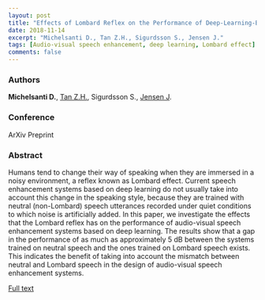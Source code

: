```yaml
---
layout: post
title: "Effects of Lombard Reflex on the Performance of Deep-Learning-Based Audio-Visual Speech Enhancement Systems"
date: 2018-11-14
excerpt: "Michelsanti D., Tan Z.H., Sigurdsson S., Jensen J."
tags: [Audio-visual speech enhancement, deep learning, Lombard effect]
comments: false
---
```


### Authors

**Michelsanti D.**, [Tan Z.H.](http://kom.aau.dk/~zt/), Sigurdsson S., [Jensen J](http://kom.aau.dk/~jje/).

### Conference

ArXiv Preprint

### Abstract

Humans tend to change their way of speaking when they are immersed in a noisy environment, a reflex known as Lombard effect. Current speech enhancement systems based on deep learning do not usually take into account this change in the speaking style, because they are trained with neutral (non-Lombard) speech utterances recorded under quiet conditions to which noise is artificially added. In this paper, we investigate the effects that the Lombard reflex has on the performance of audio-visual speech enhancement systems based on deep learning. The results show that a gap in the performance of as much as approximately 5 dB between the systems trained on neutral speech and the ones trained on Lombard speech exists. This indicates the benefit of taking into account the mismatch between neutral and Lombard speech in the design of audio-visual speech enhancement systems.

[Full text](https://arxiv.org/pdf/1811.06250)